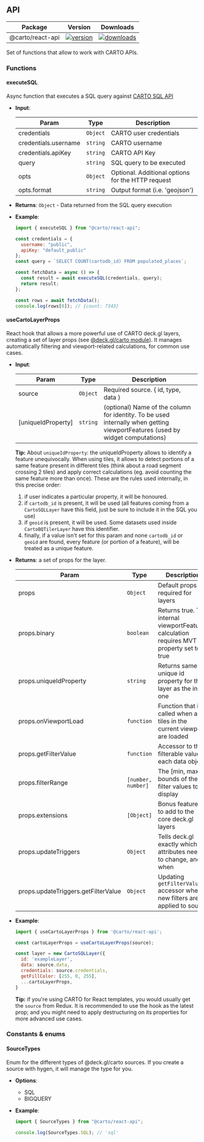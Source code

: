 ## API

| Package | Version | Downloads |
| ------- | ------- | --------- |
| @carto/react-api  | <a href="https://npmjs.org/package/@carto/react-api">  <img src="https://img.shields.io/npm/v/@carto/react-api.svg?style=flat-square" alt="version" /></a> | <a href="https://npmjs.org/package/@carto/react-api">  <img src="https://img.shields.io/npm/dt/@carto/react-api.svg?style=flat-square" alt="downloads" /></a>

Set of functions that allow to work with CARTO APIs.

### Functions

#### executeSQL

Async function that executes a SQL query against [CARTO SQL API](https://carto.com/developers/sql-api/)

- **Input**:

  | Param                         | Type                | Description                                                |
  | ----------------------------- | ------------------- | ---------------------------------------------------------- |
  | credentials                   | <code>Object</code> | CARTO user credentials                                     |
  | credentials.username          | <code>string</code> | CARTO username                                             |
  | credentials.apiKey            | <code>string</code> | CARTO API Key                                              |
  | query                         | <code>string</code> | SQL query to be executed                                   |
  | opts                          | <code>Object</code> | Optional. Additional options for the HTTP request          |
  | opts.format                   | <code>string</code> | Output format (i.e. 'geojson')                             |

- **Returns**: <code>Object</code> - Data returned from the SQL query execution

- **Example**:

  ```js
  import { executeSQL } from "@carto/react-api";

  const credentials = {
    username: "public",
    apiKey: "default_public"
  };
  const query = `SELECT COUNT(cartodb_id) FROM populated_places`;

  const fetchData = async () => {
    const result = await executeSQL(credentials, query);
    return result;
  };

  const rows = await fetchData();
  console.log(rows[0]); // {count: 7343}
  ```

#### useCartoLayerProps

React hook that allows a more powerful use of CARTO deck.gl layers, creating a set of layer props (see [@deck.gl/carto module](https://deck.gl/docs/api-reference/carto/overview)). It manages automatically filtering and viewport-related calculations, for common use cases.

- **Input**:

  | Param              | Type                | Description                                                                                                                   |
  | ------------------ | ------------------- | ----------------------------------------------------------------------------------------------------------------------------- |
  | source             | <code>Object</code> | Required source. { id, type, data }                                                                                           |
  | [uniqueIdProperty] | <code>string</code> | (optional) Name of the column for identity. To be used internally when getting viewportFeatures (used by widget computations) |

  **Tip:** About `uniqueIdProperty`: the uniqueIdProperty allows to identify a feature unequivocally. When using tiles, it allows to detect portions of a same feature present in different tiles (think about a road segment crossing 2 tiles) and apply correct calculations (eg. avoid counting the same feature more than once). These are the rules used internally, in this precise order:

  1. if user indicates a particular property, it will be honoured.
  2. if `cartodb_id` is present, it will be used (all features coming from a `CartoSQLLayer` have this field, just be sure to include it in the SQL you use)
  3. if `geoid` is present, it will be used. Some datasets used inside `CartoBQTilerLayer` have this identifier.
  4. finally, if a value isn't set for this param and none `cartodb_id` or `geoid` are found, every feature (or portion of a feature), will be treated as a unique feature.

- **Returns**: a set of props for the layer.

  | Param                               | Type                          | Description                                                               |
  | ----------------------------------- | ----------------------------- | ------------------------------------------------------------------------- |
  | props                               | <code>Object</code>           | Default props required for layers                                         |
  | props.binary                        | <code>boolean</code>          | Returns true. The internal viewportFeatures calculation requires MVT property set to true             |
  | props.uniqueIdProperty              | <code>string</code>           | Returns same unique id property for the layer as the input one             |
  | props.onViewportLoad                | <code>function</code>         | Function that is called when all tiles in the current viewport are loaded |
  | props.getFilterValue                | <code>function</code>         | Accessor to the filterable value of each data object                      |
  | props.filterRange                   | <code>[number, number]</code> | The [min, max] bounds of the filter values to display                     |
  | props.extensions                    | <code>[Object]</code>         | Bonus features to add to the core deck.gl layers                          |
  | props.updateTriggers                | <code>Object</code>           | Tells deck.gl exactly which attributes need to change, and when           |
  | props.updateTriggers.getFilterValue | <code>Object</code>           | Updating `getFilterValue` accessor when new filters are applied to source |

- **Example**:

  ```js
  import { useCartoLayerProps } from '@carto/react-api';

  const cartoLayerProps = useCartoLayerProps(source);

  const layer = new CartoSQLLayer({
    id: 'exampleLayer',
    data: source.data,
    credentials: source.credentials,
    getFillColor: [255, 0, 255],
    ...cartoLayerProps,
  }
  ```

  **Tip:** if you're using CARTO for React templates, you would usually get the `source` from Redux. It is recommended to use the hook as the latest prop; and you might need to apply destructuring on its properties for more advanced use cases.

### Constants & enums

#### SourceTypes

Enum for the different types of @deck.gl/carto sources. If you create a source with hygen, it will manage the type for you.

- **Options**:

  - SQL
  - BIGQUERY

- **Example**:

  ```js
  import { SourceTypes } from "@carto/react-api";

  console.log(SourceTypes.SQL); // 'sql'
  ```
